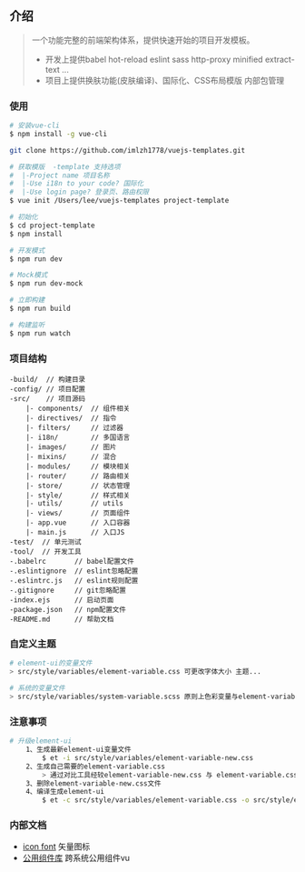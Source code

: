 ## 介绍
> 一个功能完整的前端架构体系，提供快速开始的项目开发模板。 
>   - 开发上提供babel hot-reload eslint sass http-proxy minified extract-text ...
>   - 项目上提供换肤功能(皮肤编译)、国际化、CSS布局模版 内部包管理

### 使用
``` bash
# 安装vue-cli
$ npm install -g vue-cli

git clone https://github.com/imlzh1778/vuejs-templates.git

# 获取模版  -template 支持选项
#  |-Project name 项目名称
#  |-Use i18n to your code? 国际化
#  |-Use login page? 登录页、路由权限
$ vue init /Users/lee/vuejs-templates project-template

# 初始化
$ cd project-template
$ npm install

# 开发模式
$ npm run dev

# Mock模式
$ npm run dev-mock

# 立即构建
$ npm run build

# 构建监听
$ npm run watch
```

### 项目结构
    -build/  // 构建目录
    -config/ // 项目配置
    -src/    // 项目源码
        |- components/  // 组件相关
        |- directives/  // 指令
        |- filters/     // 过滤器
        |- i18n/        // 多国语言
        |- images/      // 图片
        |- mixins/      // 混合
        |- modules/     // 模块相关
        |- router/      // 路由相关
        |- store/       // 状态管理
        |- style/       // 样式相关
        |- utils/       // utils
        |- views/       // 页面组件
        |- app.vue      // 入口容器
        |- main.js      // 入口JS
    -test/  // 单元测试
    -tool/  // 开发工具
    -.babelrc       // babel配置文件
    -.eslintignore  // eslint忽略配置
    -.eslintrc.js   // eslint规则配置
    -.gitignore     // git忽略配置
    -index.ejs      // 启动页面
    -package.json   // npm配置文件
    -README.md      // 帮助文档

### 自定义主题
``` bash
# element-ui的变量文件
> src/style/variables/element-variable.css 可更改字体大小 主题...

# 系统的变量文件
> src/style/variables/system-variable.scss 原则上色彩变量与element-variable色彩变量命名一致
```

### 注意事项
``` bash
# 升级element-ui
    1、生成最新element-ui变量文件
        $ et -i src/style/variables/element-variable-new.css
    2、生成自己需要的element-variable.css
        > 通过对比工具经较element-variable-new.css 与 element-variable.css差异
    3、删除element-variable-new.css文件
    4、编译生成element-ui
        $ et -c src/style/variables/element-variable.css -o src/style/element-ui/default
```

### 内部文档
- [icon font](http://192.168.44.125:7000/docs/iconfont/fonts/demo_fontclass.html) 矢量图标
- [公用组件库](http://192.168.44.125:9000/) 跨系统公用组件vu